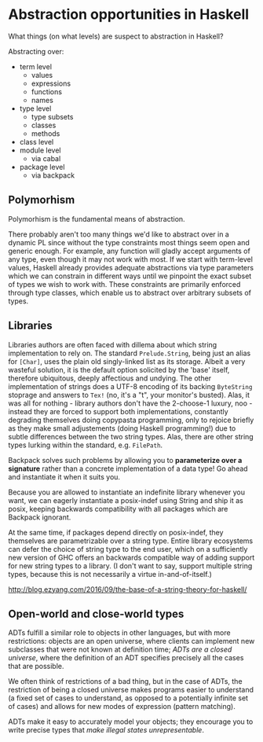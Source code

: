 # Abstraction opportunities in Haskell

What things (on what levels) are suspect to abstraction in Haskell?

Abstracting over:
- term level
  - values
  - expressions
  - functions
  - names
- type level
  - type subsets
  - classes
  - methods
- class level
- module level
  - via cabal
- package level
  - via backpack


## Polymorhism

Polymorhism is the fundamental means of abstraction. 

There probably aren't too many things we'd like to abstract over in a dynamic PL since without the type constraints most things seem open and generic enough. For example, any function will gladly accept arguments of any type, even though it may not work with most. If we start with term-level values, Haskell already provides adequate abstractions via type parameters which we can constrain in different ways until we pinpoint the exact subset of types we wish to work with. These constraints are primarily enforced through type classes, which enable us to abstract over arbitrary subsets of types.


## Libraries

Libraries authors are often faced with dillema about which string implementation to rely on. The standard `Prelude.String`, being just an alias for `[Char]`, uses the plain old singly-linked list as its storage. Albeit a very wasteful solution, it is the default option solicited by the 'base' itself, therefore ubiquitous, deeply affectious and undying. The other implementation of strings does a UTF-8 encoding of its backing `ByteString` stoprage and answers to `Tex!` (no, it's a "t", your monitor's busted). Alas, it was all for nothing - library authors don't have the 2-choose-1 luxury, noo - instead they are forced to support both implementations, constantly degrading themselves doing copypasta programming, only to rejoice briefly as they make small adjustements (doing Haskell programming!) due to subtle differences between the two string types. Alas, there are other string types lurking within the standard, e.g. `FilePath`.

Backpack solves such problems by allowing you to **parameterize over a signature** rather than a concrete implementation of a data type! Go ahead and instantiate it when it suits you.

Because you are allowed to instantiate an indefinite library whenever you want, we can eagerly instantiate a posix-indef using String and ship it as posix, keeping backwards compatibility with all packages which are Backpack ignorant.

At the same time, if packages depend directly on posix-indef, they themselves are parametrizable over a string type. Entire library ecosystems can defer the choice of string type to the end user, which on a sufficiently new version of GHC offers an backwards compatible way of adding support for new string types to a library. (I don't want to say, support multiple string types, because this is not necessarily a virtue in-and-of-itself.)

http://blog.ezyang.com/2016/09/the-base-of-a-string-theory-for-haskell/


## Open-world and close-world types

ADTs fulfill a similar role to objects in other languages, but with more restrictions: objects are an open universe, where clients can implement new subclasses that were not known at definition time; *ADTs are a closed universe*, where the definition of an ADT specifies precisely all the cases that are possible.

We often think of restrictions of a bad thing, but in the case of ADTs, the restriction of being a closed universe makes programs easier to understand (a fixed set of cases to understand, as opposed to a potentially infinite set of cases) and allows for new modes of expression (pattern matching).

ADTs make it easy to accurately model your objects; they encourage you to write precise types that *make illegal states unrepresentable*.
